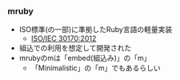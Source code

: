 ### mruby

* ISO標準(の一部)に準拠したRuby言語の軽量実装
  * [ISO/IEC 30170:2012](https://www.iso.org/standard/59579.html)
* 組込での利用を想定して開発された
* mrubyのmは「embed(組込み)」の「m」
  * 「Minimalistic」の「m」でもあるらしい
